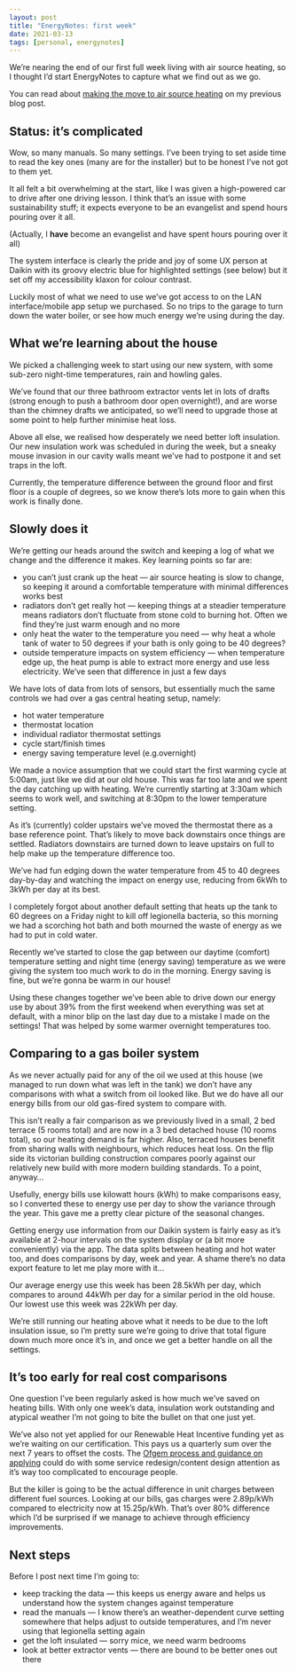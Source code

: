 ```yaml
---
layout: post
title: "EnergyNotes: first week"
date: 2021-03-13
tags: [personal, energynotes]
---
```


We’re nearing the end of our first full week living with air source heating, so I thought I’d start EnergyNotes to capture what we find out as we go.

You can read about [making the move to air source heating](/blog/2021/03/06/good-bye-oil-hello-air-source) on my previous blog post.

## Status: it’s complicated

Wow, so many manuals. So many settings. I’ve been trying to set aside time to read the key ones (many are for the installer) but to be honest I’ve not got to them yet.

It all felt a bit overwhelming at the start, like I was given a high-powered car to drive after one driving lesson. I think that’s an issue with some sustainability stuff; it expects everyone to be an evangelist and spend hours pouring over it all.

(Actually, I **have** become an evangelist and have spent hours pouring over it all)

The system interface is clearly the pride and joy of some UX person at Daikin with its groovy electric blue for highlighted settings (see below) but it set off my accessibility klaxon for colour contrast.

Luckily most of what we need to use we’ve got access to on the LAN interface/mobile app setup we purchased. So no trips to the garage to turn down the water boiler, or see how much energy we’re using during the day.

## What we’re learning about the house

We picked a challenging week to start using our new system, with some sub-zero night-time temperatures, rain and howling gales.

We’ve found that our three bathroom extractor vents let in lots of drafts (strong enough to push a bathroom door open overnight!), and are worse than the chimney drafts we anticipated, so we’ll need to upgrade those at some point to help further minimise heat loss.

Above all else, we realised how desperately we need better loft insulation. Our new insulation work was scheduled in during the week, but a sneaky mouse invasion in our cavity walls meant we’ve had to postpone it and set traps in the loft.

Currently, the temperature difference between the ground floor and first floor is a couple of degrees, so we know there’s lots more to gain when this work is finally done.

## Slowly does it

We’re getting our heads around the switch and keeping a log of what we change and the difference it makes. Key learning points so far are:

*   you can’t just crank up the heat — air source heating is slow to change, so keeping it around a comfortable temperature with minimal differences works best
*   radiators don’t get really hot — keeping things at a steadier temperature means radiators don’t fluctuate from stone cold to burning hot. Often we find they’re just warm enough and no more
*   only heat the water to the temperature you need — why heat a whole tank of water to 50 degrees if your bath is only going to be 40 degrees?
*   outside temperature impacts on system efficiency — when temperature edge up, the heat pump is able to extract more energy and use less electricity. We’ve seen that difference in just a few days

We have lots of data from lots of sensors, but essentially much the same controls we had over a gas central heating setup, namely:

*   hot water temperature
*   thermostat location
*   individual radiator thermostat settings
*   cycle start/finish times
*   energy saving temperature level (e.g.overnight)

We made a novice assumption that we could start the first warming cycle at 5:00am, just like we did at our old house. This was far too late and we spent the day catching up with heating. We’re currently starting at 3:30am which seems to work well, and switching at 8:30pm to the lower temperature setting.

As it’s (currently) colder upstairs we’ve moved the thermostat there as a base reference point. That’s likely to move back downstairs once things are settled. Radiators downstairs are turned down to leave upstairs on full to help make up the temperature difference too.

We’ve had fun edging down the water temperature from 45 to 40 degrees day-by-day and watching the impact on energy use, reducing from 6kWh to 3kWh per day at its best.

I completely forgot about another default setting that heats up the tank to 60 degrees on a Friday night to kill off legionella bacteria, so this morning we had a scorching hot bath and both mourned the waste of energy as we had to put in cold water.

Recently we’ve started to close the gap between our daytime (comfort) temperature setting and night time (energy saving) temperature as we were giving the system too much work to do in the morning. Energy saving is fine, but we’re gonna be warm in our house!

Using these changes together we’ve been able to drive down our energy use by about 39% from the first weekend when everything was set at default, with a minor blip on the last day due to a mistake I made on the settings! That was helped by some warmer overnight temperatures too.

## Comparing to a gas boiler system

As we never actually paid for any of the oil we used at this house (we managed to run down what was left in the tank) we don’t have any comparisons with what a switch from oil looked like. But we do have all our energy bills from our old gas-fired system to compare with.

This isn’t really a fair comparison as we previously lived in a small, 2 bed terrace (5 rooms total) and are now in a 3 bed detached house (10 rooms total), so our heating demand is far higher. Also, terraced houses benefit from sharing walls with neighbours, which reduces heat loss. On the flip side its victorian building construction compares poorly against our relatively new build with more modern building standards. To a point, anyway…

Usefully, energy bills use kilowatt hours (kWh) to make comparisons easy, so I converted these to energy use per day to show the variance through the year. This gave me a pretty clear picture of the seasonal changes.

Getting energy use information from our Daikin system is fairly easy as it’s available at 2-hour intervals on the system display or (a bit more conveniently) via the app. The data splits between heating and hot water too, and does comparisons by day, week and year. A shame there’s no data export feature to let me play more with it…

Our average energy use this week has been 28.5kWh per day, which compares to around 44kWh per day for a similar period in the old house. Our lowest use this week was 22kWh per day.

We’re still running our heating above what it needs to be due to the loft insulation issue, so I’m pretty sure we’re going to drive that total figure down much more once it’s in, and once we get a better handle on all the settings.

## It’s too early for real cost comparisons

One question I’ve been regularly asked is how much we’ve saved on heating bills. With only one week’s data, insulation work outstanding and atypical weather I’m not going to bite the bullet on that one just yet.

We’ve also not yet applied for our Renewable Heat Incentive funding yet as we’re waiting on our certification. This pays us a quarterly sum over the next 7 years to offset the costs. The [Ofgem process and guidance on applying](https://www.ofgem.gov.uk/system/files/docs/2021/01/essentialguideforapplicants_v6.0_25012021_0.pdf) could do with some service redesign/content design attention as it’s way too complicated to encourage people.

But the killer is going to be the actual difference in unit charges between different fuel sources. Looking at our bills, gas charges were 2.89p/kWh compared to electricity now at 15.25p/kWh. That’s over 80% difference which I’d be surprised if we manage to achieve through efficiency improvements.

## Next steps

Before I post next time I’m going to:

*   keep tracking the data — this keeps us energy aware and helps us understand how the system changes against temperature
*   read the manuals — I know there’s an weather-dependent curve setting somewhere that helps adjust to outside temperatures, and I’m never using that legionella setting again
*   get the loft insulated — sorry mice, we need warm bedrooms
*   look at better extractor vents — there are bound to be better ones out there
